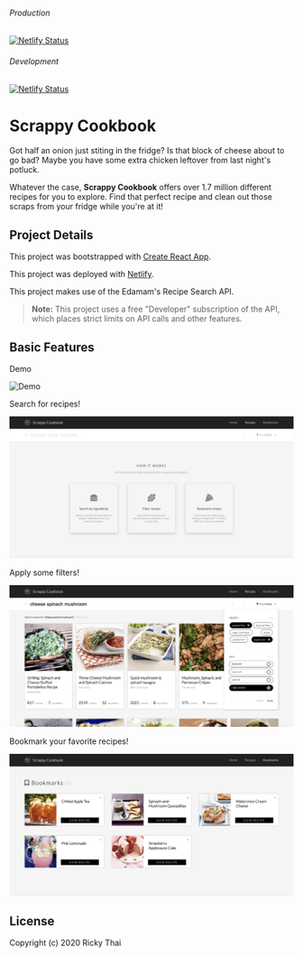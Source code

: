 ###### Production
[![Netlify Status](https://api.netlify.com/api/v1/badges/7db468ee-d9c0-4552-97c5-4724734612bd/deploy-status)](https://app.netlify.com/sites/scrappycookbook/deploys)

###### Development
[![Netlify Status](https://api.netlify.com/api/v1/badges/7db468ee-d9c0-4552-97c5-4724734612bd/deploy-status)](https://app.netlify.com/sites/scrappycookbook/deploys)

# Scrappy Cookbook

Got half an onion just stiting in the fridge? Is that block of cheese about to go bad? Maybe you have some extra chicken leftover from last night's potluck. 

Whatever the case, **Scrappy Cookbook** offers over 1.7 million different recipes for you to explore. Find that perfect recipe and clean out those scraps from your fridge while you're at it!

## Project Details

This project was bootstrapped with [Create React App](https://github.com/facebook/create-react-app).

This project was deployed with [Netlify](https://www.netlify.com/).

This project makes use of the Edamam's Recipe Search API.

> **Note:** This project uses a free "Developer" subscription of the API, which places strict limits on API calls and other features.

## Basic Features

Demo

  ![Demo](static/demo.gif)





Search for recipes!

  ![Search for recipes!](/static/search.png)


Apply some filters!

  ![Apply some filters!](/static/filter.png)


Bookmark your favorite recipes!

  ![Bookmark your favorite recipes!](/static/bookmark.png)

## License

Copyright (c) 2020 Ricky Thai
